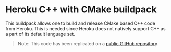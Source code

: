 # Heroku C++ with CMake buildpack

This buildpack allows one to build and release CMake based C++ code from Heroku. This is needed since Heroku does not natively support C++ as a part of its default language set.

> Note: This code has been replicated on a [public GitHub repository](https://github.com/harsh-sgp/heroku-cpp.git)

